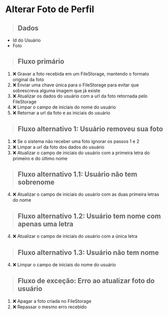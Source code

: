 # Alterar Foto de Perfil

> ## Dados

* Id do Usuário
* Foto

> ## Fluxo primário

1. ❌ Gravar a foto recebida em um FileStorage, mantendo o formato original da foto
2. ❌ Enviar uma chave única para o FileStorage para evitar que sobrescreva alguma imagem que já existe
3. ❌ Atualizar os dados do usuário com a url da foto retornada pelo FileStorage
4. ❌ Limpar o campo de iniciais do nome do usuário
5. ❌ Retornar a url da foto e as iniciais do usuário

> ## Fluxo alternativo 1: Usuário removeu sua foto

1. ❌ Se o sistema não receber uma foto ignorar os passos 1 e 2
2. ❌ Limpar a url da foto dos dados do usuário
3. ❌ Atualizar o campo de iniciais do usuário com a primeira letra do primeiro e do último nome

> ## Fluxo alternativo 1.1: Usuário não tem sobrenome

4. ❌ Atualizar o campo de iniciais do usuário com as duas primeira letras do nome

> ## Fluxo alternativo 1.2: Usuário tem nome com apenas uma letra

4. ❌ Atualizar o campo de iniciais do usuário com a única letra

> ## Fluxo alternativo 1.3: Usuário não tem nome

4. ❌ Limpar o campo de iniciais do nome do usuário

> ## Fluxo de exceção: Erro ao atualizar foto do usuário

1. ❌ Apagar a foto criada no FileStorage
2. ❌ Repassar o mesmo erro recebido
